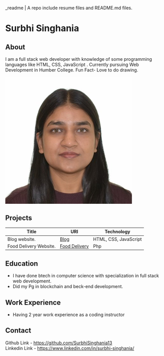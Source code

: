 
_readme  |  A repo include resume files and README.md files.
# Surbhi Singhania

##  About
I am a full stack web developer with knowledge of some programming languages like HTML, CSS, JavaScript . Currently pursuing Web Development in Humber College. Fun Fact- Love to do drawing.

![My image](_readme/SURBHI.jpg)


## Projects
 |Title|URl|Technology|
 |-----|---|----------|
 |Blog website.|[Blog](https://github.com/SurbhiSinghania13/stage-6-archery)|HTML, CSS, JavaScript|
 |Food Delivery Website.|[Food Delivery](https://github.com/SurbhiSinghania13/stage-6-archery)|Php|

## Education 
 - I have done btech in computer science with specialization in full stack web development.   
 - Did my Pg in blockchain and beck-end development.

## Work Experience
 - Having 2 year work experience as a coding instructor 

## Contact
Github Link - https://github.com/SurbhiSinghania13  
Linkedin Link - https://www.linkedin.com/in/surbhi-singhania/
